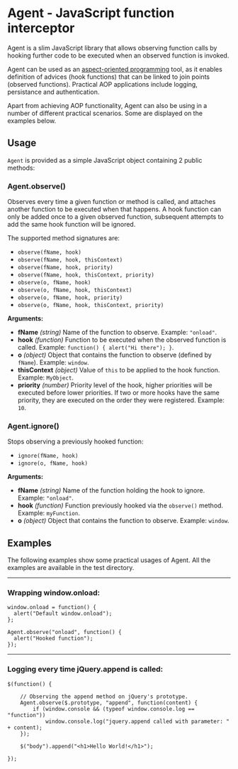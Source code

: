 Agent - JavaScript function interceptor
=======================================

Agent is a slim JavaScript library that allows observing function calls by hooking further code to be executed when an observed function is invoked.

Agent can be used as an [aspect-oriented programming](http://en.wikipedia.org/wiki/Aspect-oriented_programming) tool, as it enables definition of advices (hook functions) that can be linked to join points (observed functions). Practical AOP applications include logging, persistance and authentication.

Apart from achieving AOP functionality, Agent can also be using in a number of different practical scenarios. Some are displayed on the examples below.


Usage
-----

`Agent` is provided as a simple JavaScript object containing 2 public methods:  


### Agent.observe()

Observes every time a given function or method is called, and attaches another function to be executed when that happens. A hook function can only be added once to a given observed function, subsequent attempts to add the same hook function will be ignored.

The supported method signatures are:

* `observe(fName, hook)`
* `observe(fName, hook, thisContext)`
* `observe(fName, hook, priority)`
* `observe(fName, hook, thisContext, priority)`
* `observe(o, fName, hook)`
* `observe(o, fName, hook, thisContext)`
* `observe(o, fName, hook, priority)`
* `observe(o, fName, hook, thisContext, priority)`

**Arguments:**

* **fName** _(string)_ Name of the function to observe. Example: `"onload"`.
* **hook** _(function)_ Function to be executed when the observed function is called. Example: `function() { alert("Hi there"); }`.
* **o** _(object)_ Object that contains the function to observe (defined by `fName`). Example: `window`.
* **thisContext** _(object)_ Value of `this` to be applied to the hook function. Example: `MyObject`.
* **priority** _(number)_ Priority level of the hook, higher priorities will be executed before lower priorities. If two or more hooks have the same priority, they are executed on the order they were registered. Example: `10`.


### Agent.ignore()

Stops observing a previously hooked function:

* `ignore(fName, hook)`
* `ignore(o, fName, hook)`

**Arguments:**

* **fName** _(string)_ Name of the function holding the hook to ignore. Example: `"onload"`.
* **hook** _(function)_ Function previously hooked via the `observe()` method. Example: `myFunction`.
* **o** _(object)_ Object that contains the function to observe. Example: `window`.


Examples
--------

The following examples show some practical usages of Agent. All the examples are available in the test directory.

---

### Wrapping window.onload:

    window.onload = function() {
      alert("Default window.onload");
    };

    Agent.observe("onload", function() {
      alert("Hooked function");
    });

---

### Logging every time jQuery.append is called:

    $(function() {
        
        // Observing the append method on jQuery's prototype.
        Agent.observe($.prototype, "append", function(content) {
            if (window.console && (typeof window.console.log == "function"))
                window.console.log("jquery.append called with parameter: " + content);
        });
        
        $("body").append("<h1>Hello World!</h1>");
        
    });